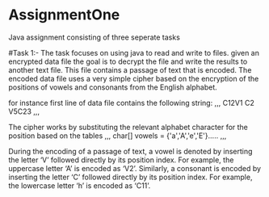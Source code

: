 # AssignmentOne
Java assignment consisting of three seperate tasks

#Task 1:-
The task focuses on using java to read and write to files.
given an encrypted data file the goal is to decrypt the file and write the results to another text file.
This file contains a passage of text that is encoded. The encoded data file uses a very simple cipher based on the encryption of the positions of vowels and 
consonants from the English alphabet.

for instance first line of data file contains the following string:
,,,
C12V1 C2 V5C23
,,,

The cipher works by substituting the relevant alphabet character for the position based on the tables
,,,
char[] vowels = {'a','A','e','E'}.....
,,,

During the encoding of a passage of text, a vowel is denoted by inserting the letter ‘V’ followed directly by its 
position index. For example, the uppercase letter ‘A’ is encoded as ‘V2’. Similarly, a consonant is encoded by 
inserting the letter ‘C’ followed directly by its position index. For example, the lowercase letter ‘h’ is encoded 
as ‘C11’.




